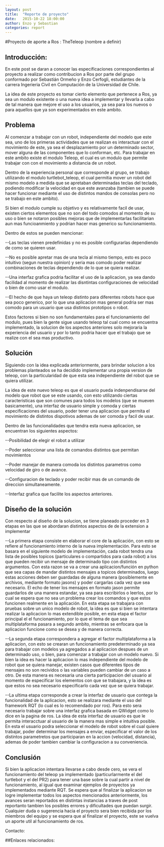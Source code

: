 ```yaml
---
layout: post
title:  "Reporte de proyecto"
date:   2015-10-22 18:00:00
author: Enzo y Sebastian
categories: report
---
```

#Proyecto de aporte a Ros : TheTeleop (nombre a definir) 

## Introducción:

  En este post se daran a conocer las especificaciones correspondientes al proyecto a realizar como contribucion a Ros por parte del grupo conformado por Sebastián Ormeño y Enzo Cerfogli, estudiantes de la carrera Ingerieria Civil en Computación de la Universidad de Chile.

  La idea de este proyecto es tomar cierto elemento que pertenece a Ros, ya sea un modulo existente o una nueva idea a implementar y llevarla a cabo de tal manera que mejore el uso a los usuarios, ya sea para los nuevos o para aquellos que ya son experimentados en este ambito.

## Problema

  Al comenzar a trabajar con un robot, independiente del modelo que este sea, uno de los primeras actividades que se realizan es interactuar con el movimiento de este, ya sea el desplazamiento por un determinado sector, mover alguna de las componentes que lo conforman, etc. Para trabajar en este ambito existe el modulo Teleop, el cual es un modulo que permite trabajar con con el movimiento a distancia de un robot.

  Dentro de la experiencia personal que corresponde al grupo, se trabajo utilizando el modulo turtlebot_teleop, el cual permitia mover un robot del mismo modelo a medida que se apretaban determinadas teclas del teclado, podiendo modificar la velocidad en que este avanzaba (tambien se puede hacer funcionar mediante el uso de distintos mandos de consolas pero no se trabajo en este ambito).

  Si bien el modulo cumple su objetivo y es relativamente facil de usar, existen ciertos elementos que no son del todo comodos al momento de su uso o bien se notaron posibles mejoras que de implementarlas facilitarian aun mas funcioanmiento y podrian hacer mas generico su funcionamiento. 

Dentro de estos se pueden mencionar:

--Las teclas vienen predefinidas y no es posible configurarlas dependiendo de como se quieren usar.

--No es posible apretar mas de una tecla al mismo tiempo, esto es poco intuitivo (segun nuestra opinion) y seria mas comodo poder realizar combinaciones de teclas dependiendo de lo que se quiera realizar.

--Una interfaz grafica podria facilitar el uso de la aplicacion, ya sea dando facilidad al momento de realizar las disntintas configuraciones de velocidad  o bien de como usar el modulo.

--El hecho de que haya un teleop distinto para diferentes robots hace que sea poco generico, por lo que una aplicacion mas general podria ser mas comodo para un usuario que usa distintos prototipos o robot.

  Estos factores si bien no son fundamentales para el funcionamiento del modulo, pues bien la gente sigue usando teleop tal cual como se encuentra implementado, la solucion de los aspectos anteriores solo mejoraria la experiencia del usuario y por lo tanto podria hacer que el trabajo que se realize con el sea mas productivo.

## Solución

  Siguiendo con la idea explicada anteriormente, para brindar solucion a los problemas planteados se ha decidido implementar una propia version de teleop, con la particularidad de que esta sea independiente del robot que se quiera utilizar.

  La idea de este nuevo teleop es que el usuario pueda indenpendisarse del modelo que robot que se este usando, con esto utilizando ciertas caracteristicas que son comunes para todos los modelos (que se mueven basicamente), una interfaz de usuario simple y comoda y ciertas especificaciones del usuario, poder tener una aplicacion que permita el movimiento de distintos dispotivos ademas de ser comoda y facil de usar.

Dentro de las funcionalidades que tendra esta nueva aplicacion, se encuentran los siguientes aspectos:

--Posibilidad de elegir el robot a utilizar

--Poder seleccionar una lista de comandos distintos que permitan movimientos

--Poder manejar de manera comoda los distintos parametros como velocidad de giro o de avance.

--Configuracion de teclado y poder recibir mas de un comando de direccion simultaneamente.

--Interfaz grafica que facilite los aspectos anteriores.

## Diseño de la solución

  Con respecto al diseño de la solucion, se tiene planeado proceder en 3 etapas en las que se abordaran distintos aspectos de de la extension a implementar

--La primera etapa consiste en elaborar el core de la aplicación, con esto se refiere al funcionamiento interno de la nueva implementación. Para esto se basara en el siguiente modelo de implementación, cada robot tendra una lista de posibles topicos (particulares o compartidos para cada robot) a los que pueden recibir un mensaje de determinado tipo con distintos argumentos. Con esta razon se va a crear una aplicacion/función en python que sea capas de mandar distintos mensajes a  topicos determinados, luego estas acciones deben ser guardadas de alguna manera (posiblemente en archivos, mediante formato jasons) y poder cargarlas cada vez que sea necesario. El echo de tener los mensajes en formato jason permite guardarlos de una manera estandar, ya sea para escribirlos o leerlos, por lo cual se espera que no sea un problema crear los comandos y que estos funcionen realmente en la aplicación. En esta etapa se trabajara con pruebas sobre un unico modelo de robot, la idea es que si bien se intentara realizar la aplicacion lo mas extendible posible, en esta etapa el factor principal el el funcionamiento, por lo que el tema de que sea multiplataforma pasara a segundo ambito, mientras se enfocara que la aplicacion funcione como se desea y de manera correcta.

--La segunda etapa correspondera a agregar el factor multiplataforma a la aplicacion, con esto se crearan un funcionamiento predeterminado ya sea para trabajar con modelos ya agregados a al aplicacion despues de un determinado uso, o bien, para comenzar a trabajar con un modelo nuevo. Si bien la idea es hacer la aplicacion lo mas independiente del modelo de robot que se quiera manejar, existen casos que diferentes tipos de mensajes no son recividos o las variables pueden cambiar de un caso a otro. De esta manera es necesaria una cierta participacion del usuario al momento de especificar los elementos con que se trabajara, y la idea es que estos no sea necesario especificarlo cada vez que se quiera trabajar.

--La ultima etapa corresponde a crear la interfaz de usuario que contega la funcionalidad de la aplicacion, esto se realizara mediante el uso del framework RQT (lo cual es lo recomendado por ros). Para esto sera necesario trabajar sobre una  interfaz grafica basada en QWidget como lo dice en la pagina de ros. La idea de esta interfaz de usuario es que le permita interacctuar al usuario de la manera mas simple e intuitiva posible. En esta el usuario podra seleccionar el modelo de robot sobre el cual quiere trabajar, poder determinar los mensajes a enviar, especificar el valor de los distintos parametretos que participaran en la accion (velocidad, distancia), ademas de poder tambien cambiar la configuracion a su conveniencia.

## Conclusión

Si bien la aplicacion intentara llevarse a cabo desde cero, se vera el funcionamiento del teleop ya implementado (particurlarmente el del turtlebot y el del PR2) para tener una base sobre la cual partir a nivel de funcionamiento, al igual que examinar ejemplos de proyectos ya  implementados mediante RQT. Se espera que al finalizar la aplicacion se logre implementar todos los aspectos mencionados anteriormente, los avances seran reportados en distintas instancias a traves de post reportanto tambien los posibles errores y dificultades que puedan surgir. Cualquier duda o sugerencia hacia el proyecto sera bien recibida por los miembros del equipo  y se espera que al finalizar el proyecto, este se vuelva un aporte util al funcionamiento de ros.

Contacto:

##Enlaces relacionados:






